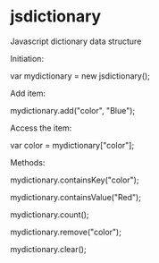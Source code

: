 # jsdictionary
Javascript dictionary data structure

Initiation: 

var mydictionary = new jsdictionary();

Add item:

mydictionary.add("color", "Blue");

Access the item: 

var color = mydictionary["color"];

Methods: 

mydictionary.containsKey("color"); 

mydictionary.containsValue("Red"); 

mydictionary.count(); 

mydictionary.remove("color"); 

mydictionary.clear();

